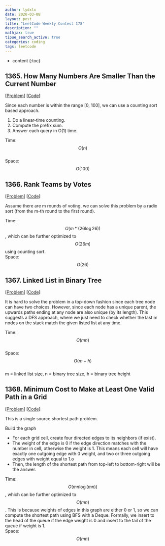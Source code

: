 ```yaml
---
author: lydxlx
date: 2020-03-08
layout: post
title: "LeetCode Weekly Contest 178"
description: ""
mathjax: true
tipue_search_active: true
categories: coding
tags: leetcode
---
```


* content
{:toc}

## 1365. How Many Numbers Are Smaller Than the Current Number
[[Problem](https://leetcode.com/problems/how-many-numbers-are-smaller-than-the-current-number/)]
[[Code](https://github.com/lydxlx1/LeetCode/blob/master/src/how-many-numbers-are-smaller-than-the-current-number.py)]

Since each number is within the range [0, 100], we can use a counting sort based approach.
1. Do a linear-time counting.
2. Compute the prefix sum.
3. Answer each query in O(1) time.

Time: $$O(n)$$  
Space: $$O(100)$$  

## 1366. Rank Teams by Votes
[[Problem](https://leetcode.com/contest/weekly-contest-178/problems/rank-teams-by-votes/)]
[[Code](https://github.com/lydxlx1/LeetCode/blob/master/src/rank-teams-by-votes.py)]

Assume there are m rounds of voting, we can solve this problem by a radix sort (from the m-th round to the first round).

Time: $$O(m * (26 \log 26))$$, which can be further optimized to $$O(26m)$$ using counting sort.  
Space: $$O(26)$$  

## 1367. Linked List in Binary Tree
[[Problem](https://leetcode.com/problems/linked-list-in-binary-tree/)]
[[Code](https://github.com/lydxlx1/LeetCode/blob/master/src/linked-list-in-binary-tree.py)]

It is hard to solve the problem in a top-down fashion since each tree node can have two choices.
However, since each node has a unique parent, the upwards paths ending at any node are also unique (by its length).
This suggests a DFS approach, where we just need to check whether the last m nodes on the stack match the given listed list at any time.

Time: $$O(mn)$$  
Space: $$O(m + h)$$  
m = linked list size, n = binary tree size, h = binary tree height

## 1368. Minimum Cost to Make at Least One Valid Path in a Grid
[[Problem](https://leetcode.com/problems/minimum-cost-to-make-at-least-one-valid-path-in-a-grid/)]
[[Code](https://github.com/lydxlx1/LeetCode/blob/master/src/minimum-cost-to-make-at-least-one-valid-path-in-a-grid.py)]

This is a single source shortest path problem.

Build the graph
- For each grid cell, create four directed edges to its neighbors (if exist).
- The weight of the edge is 0 if the edge direction matches with the number in cell, otherwise the weight is 1.
  This means each cell will have exactly one outgoing edge with 0 weight, and two or three outgoing edges with weight equal to 1.o
- Then, the length of the shortest path from top-left to bottom-right will be the answer.

Time: $$O(mn \log (mn))$$, which can be further optimized to $$O(mn)$$.
      This is because weights of edges in this graph are either 0 or 1, so we can compute the shortest path using BFS with a Deque.
      Formally, we insert to the head of the queue if the edge weight is 0 and insert to the tail of the queue if weight is 1.  
Space: $$O(mn)$$
